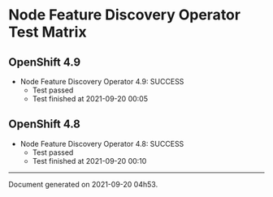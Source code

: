 
Node Feature Discovery Operator Test Matrix
===========================================

OpenShift 4.9
-------------


* Node Feature Discovery Operator 4.9: SUCCESS
  - Test passed
  - Test finished at 2021-09-20 00:05

OpenShift 4.8
-------------


* Node Feature Discovery Operator 4.8: SUCCESS
  - Test passed
  - Test finished at 2021-09-20 00:10


---
Document generated on 2021-09-20 04h53.
